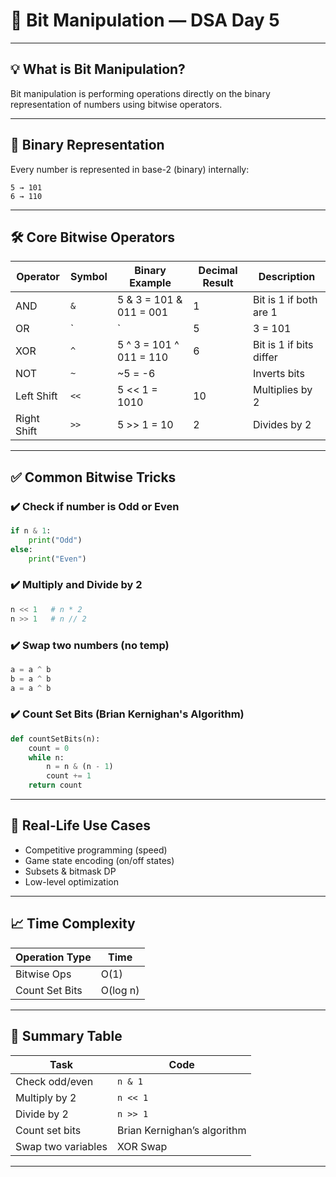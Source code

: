 # 🧠 Bit Manipulation — DSA Day 5

---

## 💡 What is Bit Manipulation?
Bit manipulation is performing operations directly on the binary representation of numbers using bitwise operators.

---

## 🔢 Binary Representation
Every number is represented in base-2 (binary) internally:
```
5 → 101
6 → 110
```

---

## 🛠️ Core Bitwise Operators

| Operator      | Symbol | Binary Example        | Decimal Result | Description                |
|---------------|--------|------------------------|----------------|----------------------------|
| AND           | `&`    | 5 & 3 = 101 & 011 = 001 | 1              | Bit is 1 if both are 1     |
| OR            | `|`    | 5 | 3 = 101 | 011 = 111 | 7              | Bit is 1 if either is 1    |
| XOR           | `^`    | 5 ^ 3 = 101 ^ 011 = 110 | 6              | Bit is 1 if bits differ    |
| NOT           | `~`    | ~5 = -6                |                | Inverts bits               |
| Left Shift    | `<<`   | 5 << 1 = 1010          | 10             | Multiplies by 2            |
| Right Shift   | `>>`   | 5 >> 1 = 10            | 2              | Divides by 2               |

---

## ✅ Common Bitwise Tricks

### ✔️ Check if number is Odd or Even
```python
if n & 1:
    print("Odd")
else:
    print("Even")
```

### ✔️ Multiply and Divide by 2
```python
n << 1   # n * 2
n >> 1   # n // 2
```

### ✔️ Swap two numbers (no temp)
```python
a = a ^ b
b = a ^ b
a = a ^ b
```

### ✔️ Count Set Bits (Brian Kernighan's Algorithm)
```python
def countSetBits(n):
    count = 0
    while n:
        n = n & (n - 1)
        count += 1
    return count
```

---

## 🧠 Real-Life Use Cases
- Competitive programming (speed)
- Game state encoding (on/off states)
- Subsets & bitmask DP
- Low-level optimization

---

## 📈 Time Complexity
| Operation Type     | Time       |
|--------------------|------------|
| Bitwise Ops        | O(1)       |
| Count Set Bits     | O(log n)   |

---

## 🧾 Summary Table
| Task                          | Code                         |
|-------------------------------|------------------------------|
| Check odd/even                | `n & 1`                      |
| Multiply by 2                 | `n << 1`                     |
| Divide by 2                   | `n >> 1`                     |
| Count set bits                | Brian Kernighan’s algorithm  |
| Swap two variables            | XOR Swap                     |

---
